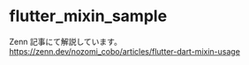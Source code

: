 # flutter_mixin_sample

Zenn 記事にて解説しています。
https://zenn.dev/nozomi_cobo/articles/flutter-dart-mixin-usage